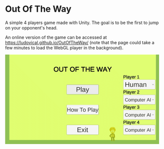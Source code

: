 # Out Of The Way
A simple 4 players game made with Unity. The goal is to be the first to jump on your opponent's head.

An online version of the game can be accessed at https://ludovical.github.io/OutOfTheWay/
(note that the page could take a few minutes to load the WebGL player in the background).

![Demo gif](https://github.com/LudovicAL/OutOfTheWay/blob/master/Demo.gif?raw=true)
